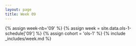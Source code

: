 ```yaml
---
layout: page
title: Week 09
---
```

<!-- Any modification of the content should be done in the _data/ols-1-schedule.yaml file -->
{% assign week-nb='09' %}
{% assign week = site.data.ols-1-schedule['09'] %}
{% assign cohort = 'ols-1' %}
{% include _includes/week.md %}
